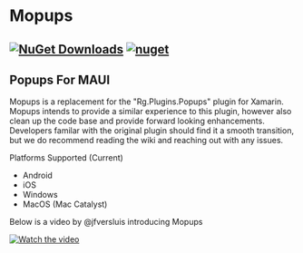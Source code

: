 # Mopups

[![NuGet Downloads](https://img.shields.io/nuget/dt/Mopups.svg)](https://www.nuget.org/packages/Mopups/)
[![nuget](https://img.shields.io/nuget/v/Mopups.svg)](https://www.nuget.org/packages/Mopups/)
---
Popups For MAUI 
---


Mopups is a replacement for the "Rg.Plugins.Popups" plugin for Xamarin. Mopups intends to provide a similar experience to this plugin, however also clean up the code base and provide forward looking enhancements. Developers familar with the original plugin should find it a smooth transition, but we do recommend reading the wiki and reaching out with any issues.


Platforms Supported (Current)
- Android 
- iOS
- Windows
- MacOS (Mac Catalyst)


Below is a video by @jfversluis introducing Mopups

[![Watch the video](https://img.youtube.com/vi/OGWhgASmSto/hqdefault.jpg)](https://youtu.be/OGWhgASmSto)
